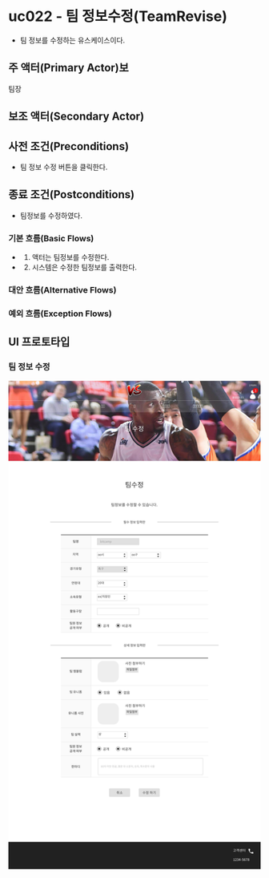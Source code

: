 # uc022 - 팀 정보수정(TeamRevise)
- 팀 정보를 수정하는 유스케이스이다.

## 주 액터(Primary Actor)보

팀장

## 보조 액터(Secondary Actor)

## 사전 조건(Preconditions)

- 팀 정보 수정 버튼을 클릭한다.

## 종료 조건(Postconditions)

- 팀정보를 수정하였다.

### 기본 흐름(Basic Flows)

- 1. 액터는 팀정보를 수정한다.
- 2. 시스템은 수정한 팀정보를 출력한다. 

### 대안 흐름(Alternative Flows)


### 예외 흐름(Exception Flows)

     
## UI 프로토타입

### 팀 정보 수정   
![팀정보수정](./images/myteamrevise.jpg)

    
    
    
    
    